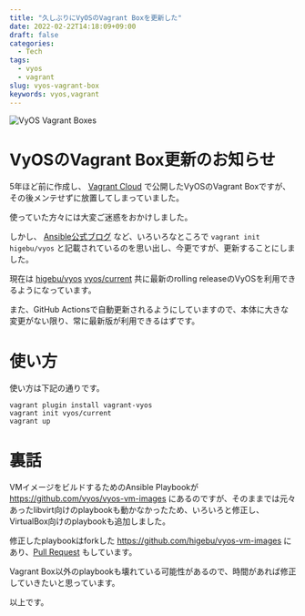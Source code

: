 ```yaml
---
title: "久しぶりにVyOSのVagrant Boxを更新した"
date: 2022-02-22T14:18:09+09:00
draft: false
categories:
  - Tech
tags:
  - vyos
  - vagrant
slug: vyos-vagrant-box
keywords: vyos,vagrant
---
```


![VyOS Vagrant Boxes](/images/vyos-vagrant-box-search-result.png)

# VyOSのVagrant Box更新のお知らせ

5年ほど前に作成し、 [Vagrant Cloud](https://app.vagrantup.com/boxes/search?utf8=%E2%9C%93&sort=downloads&provider=&q=vyos) で公開したVyOSのVagrant Boxですが、その後メンテせずに放置してしまっていました。

使っていた方々には大変ご迷惑をおかけしました。

しかし、 [Ansible公式ブログ](https://www.ansible.com/blog/fumbling-through-networking) など、いろいろなところで `vagrant init higebu/vyos` と記載されているのを思い出し、今更ですが、更新することにしました。

現在は [higebu/vyos](https://app.vagrantup.com/higebu/boxes/vyos) [vyos/current](https://app.vagrantup.com/vyos/boxes/current) 共に最新のrolling releaseのVyOSを利用できるようになっています。

また、GitHub Actionsで自動更新されるようにしていますので、本体に大きな変更がない限り、常に最新版が利用できるはずです。

# 使い方

使い方は下記の通りです。

```shell
vagrant plugin install vagrant-vyos
vagrant init vyos/current
vagrant up
```

# 裏話

VMイメージをビルドするためのAnsible Playbookが https://github.com/vyos/vyos-vm-images にあるのですが、そのままでは元々あったlibvirt向けのplaybookも動かなかったため、いろいろと修正し、VirtualBox向けのplaybookも追加しました。

修正したplaybookはforkした https://github.com/higebu/vyos-vm-images にあり、[Pull Request](https://github.com/vyos/vyos-vm-images/pull/22) もしています。

Vagrant Box以外のplaybookも壊れている可能性があるので、時間があれば修正していきたいと思っています。

以上です。
